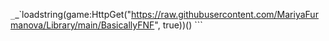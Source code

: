 `_`_`loadstring(game:HttpGet("https://raw.githubusercontent.com/MariyaFurmanova/Library/main/BasicallyFNF", true))() ```
